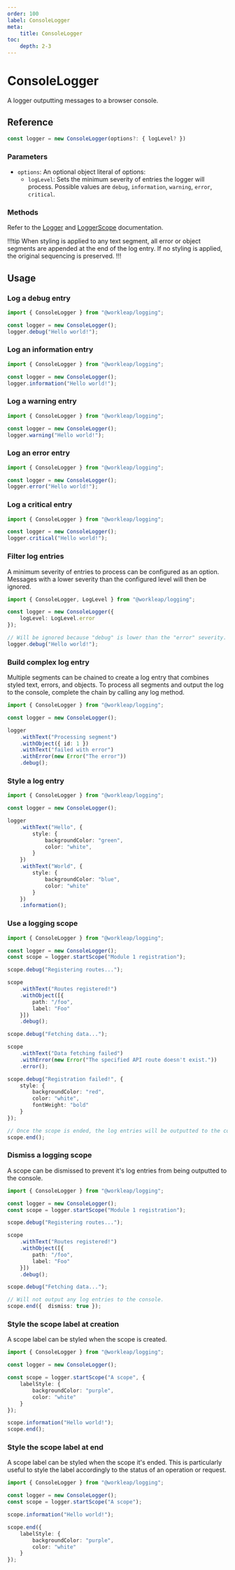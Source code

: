```yaml
---
order: 100
label: ConsoleLogger
meta:
    title: ConsoleLogger
toc:
    depth: 2-3
---
```


# ConsoleLogger

A logger outputting messages to a browser console.

## Reference

```ts
const logger = new ConsoleLogger(options?: { logLevel? })
```

### Parameters

- `options`: An optional object literal of options:
    - `logLevel`: Sets the minimum severity of entries the logger will process. Possible values are `debug`, `information`, `warning`, `error`, `critical`.

### Methods

Refer to the [Logger](./Logger.md) and [LoggerScope](./LoggerScope.md) documentation.

!!!tip
When styling is applied to any text segment, all error or object segments are appended at the end of the log entry. If no styling is applied, the original sequencing is preserved.
!!!

## Usage

### Log a debug entry

```ts !#4
import { ConsoleLogger } from "@workleap/logging";

const logger = new ConsoleLogger();
logger.debug("Hello world!");
```

### Log an information entry

```ts !#4
import { ConsoleLogger } from "@workleap/logging";

const logger = new ConsoleLogger();
logger.information("Hello world!");
```

### Log a warning entry

```ts !#4
import { ConsoleLogger } from "@workleap/logging";

const logger = new ConsoleLogger();
logger.warning("Hello world!");
```

### Log an error entry

```ts !#4
import { ConsoleLogger } from "@workleap/logging";

const logger = new ConsoleLogger();
logger.error("Hello world!");
```

### Log a critical entry

```ts !#4
import { ConsoleLogger } from "@workleap/logging";

const logger = new ConsoleLogger();
logger.critical("Hello world!");
```

### Filter log entries

A minimum severity of entries to process can be configured as an option. Messages with a lower severity than the configured level will then be ignored.

```ts !#4
import { ConsoleLogger, LogLevel } from "@workleap/logging";

const logger = new ConsoleLogger({
    logLevel: LogLevel.error
});

// Will be ignored because "debug" is lower than the "error" severity.
logger.debug("Hello world!");
```

### Build complex log entry

Multiple segments can be chained to create a log entry that combines styled text, errors, and objects. To process all segments and output the log to the console, complete the chain by calling any log method.

```ts
import { ConsoleLogger } from "@workleap/logging";

const logger = new ConsoleLogger();

logger
    .withText("Processing segment")
    .withObject({ id: 1 })
    .withText("failed with error")
    .withError(new Error("The error"))
    .debug();
```

### Style a log entry

```ts
import { ConsoleLogger } from "@workleap/logging";

const logger = new ConsoleLogger();

logger
    .withText("Hello", {
        style: {
            backgroundColor: "green",
            color: "white",
        }
    })
    .withText("World", {
        style: {
            backgroundColor: "blue",
            color: "white"
        }
    })
    .information();
```

### Use a logging scope

```ts !#4
import { ConsoleLogger } from "@workleap/logging";

const logger = new ConsoleLogger();
const scope = logger.startScope("Module 1 registration");

scope.debug("Registering routes...");

scope
    .withText("Routes registered!")
    .withObject([{
        path: "/foo",
        label: "Foo"
    }])
    .debug();

scope.debug("Fetching data...");

scope
    .withText("Data fetching failed")
    .withError(new Error("The specified API route doesn't exist."))
    .error();

scope.debug("Registration failed!", {
    style: {
        backgroundColor: "red",
        color: "white",
        fontWeight: "bold"
    }
});

// Once the scope is ended, the log entries will be outputted to the console.
scope.end();
```

### Dismiss a logging scope

A scope can be dismissed to prevent it's log entries from being outputted to the console.

```ts !#18-19
import { ConsoleLogger } from "@workleap/logging";

const logger = new ConsoleLogger();
const scope = logger.startScope("Module 1 registration");

scope.debug("Registering routes...");

scope
    .withText("Routes registered!")
    .withObject([{
        path: "/foo",
        label: "Foo"
    }])
    .debug();

scope.debug("Fetching data...");

// Will not output any log entries to the console.
scope.end({  dismiss: true });
```

### Style the scope label at creation

A scope label can be styled when the scope is created.

```ts !#5-10
import { ConsoleLogger } from "@workleap/logging";

const logger = new ConsoleLogger();

const scope = logger.startScope("A scope", {
    labelStyle: {
        backgroundColor: "purple",
        color: "white"
    }
});

scope.information("Hello world!");
scope.end();
```

### Style the scope label at end

A scope label can be styled when the scope it's ended. This is particularly useful to style the label accordingly to the status of an operation or request.

```ts !#8-13
import { ConsoleLogger } from "@workleap/logging";

const logger = new ConsoleLogger();
const scope = logger.startScope("A scope");

scope.information("Hello world!");

scope.end({
    labelStyle: {
        backgroundColor: "purple",
        color: "white"
    }
});
```
